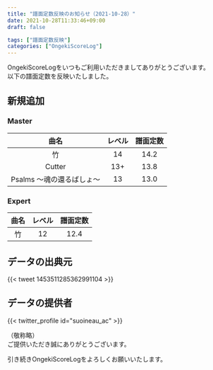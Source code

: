 ```yaml
---
title: "譜面定数反映のお知らせ（2021-10-28）"
date: 2021-10-28T11:33:46+09:00
draft: false

tags: ["譜面定数反映"]
categories: ["OngekiScoreLog"]
---
```


OngekiScoreLogをいつもご利用いただきましてありがとうございます。  
以下の譜面定数を反映いたしました。

<!--more-->

## 新規追加

### Master

| 曲名 | レベル | 譜面定数 |
|:-:|:-:|:-:|
| 竹 | 14 | 14.2 |
| Cutter | 13+ | 13.8 |
| Psalms ～魂の還るばしょ～ | 13 | 13.0 |

### Expert

| 曲名 | レベル | 譜面定数 |
|:-:|:-:|:-:|
| 竹 | 12 | 12.4 |

## データの出典元

{{< tweet 1453511285362991104 >}}

## データの提供者

{{< twitter_profile id="suoineau_ac" >}}

（敬称略）  
ご提供いただき誠にありがとうございます。

引き続きOngekiScoreLogをよろしくお願いいたします。
